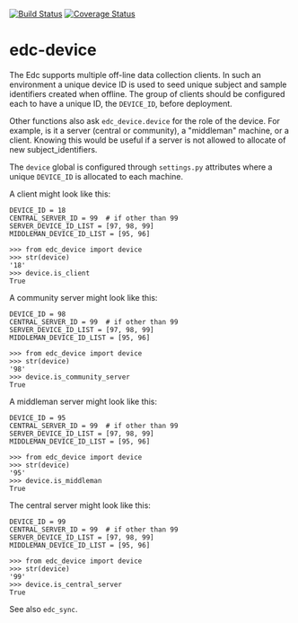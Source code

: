 [![Build Status](https://travis-ci.org/botswana-harvard/edc-device.svg?branch=develop)](https://travis-ci.org/botswana-harvard/edc-device)
[![Coverage Status](https://coveralls.io/repos/botswana-harvard/edc-device/badge.svg?branch=develop&service=github)](https://coveralls.io/github/botswana-harvard/edc-device?branch=develop)

# edc-device

The Edc supports multiple off-line data collection clients. In such an environment a unique device ID is used to seed unique subject and sample identifiers created when offline. The group of clients should be configured each to have a unique ID, the `DEVICE_ID`, before deployment.

Other functions also ask `edc_device.device` for the role of the device. For example, is it a server (central or community), a "middleman" machine, or a client. Knowing this would be useful if a server is not allowed to allocate of new subject_identifiers.

The `device` global is configured through `settings.py` attributes where a unique `DEVICE_ID` is allocated to each machine.

A client might look like this:

	DEVICE_ID = 18
	CENTRAL_SERVER_ID = 99  # if other than 99
	SERVER_DEVICE_ID_LIST = [97, 98, 99]
	MIDDLEMAN_DEVICE_ID_LIST = [95, 96]

	>>> from edc_device import device
	>>> str(device)
	'18'
	>>> device.is_client
	True

A community server might look like this:

	DEVICE_ID = 98
	CENTRAL_SERVER_ID = 99  # if other than 99
	SERVER_DEVICE_ID_LIST = [97, 98, 99]
	MIDDLEMAN_DEVICE_ID_LIST = [95, 96]

	>>> from edc_device import device
	>>> str(device)
	'98'
	>>> device.is_community_server
	True


A middleman server might look like this:

	DEVICE_ID = 95
	CENTRAL_SERVER_ID = 99  # if other than 99
	SERVER_DEVICE_ID_LIST = [97, 98, 99]
	MIDDLEMAN_DEVICE_ID_LIST = [95, 96]

	>>> from edc_device import device
	>>> str(device)
	'95'
	>>> device.is_middleman
	True

The central server might look like this:

	DEVICE_ID = 99
	CENTRAL_SERVER_ID = 99  # if other than 99
	SERVER_DEVICE_ID_LIST = [97, 98, 99]
	MIDDLEMAN_DEVICE_ID_LIST = [95, 96]

	>>> from edc_device import device
	>>> str(device)
	'99'
	>>> device.is_central_server
	True

See also `edc_sync`.

